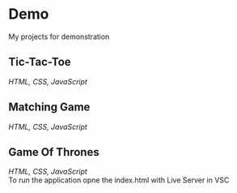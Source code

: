 # Demo
My projects for demonstration
## Tic-Tac-Toe
*HTML, CSS, JavaScript*
## Matching Game
*HTML, CSS, JavaScript*
## Game Of Thrones
*HTML, CSS, JavaScript*   
To run the application opne the index.html with Live Server in VSC